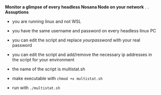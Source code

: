 **Monitor a glimpse of every headless Nosana Node on your network**
  .
  .
**Assuptions**
- you are running linux and not WSL
- you have the same username and password on every headless linux PC
- you can edit the script and replace *yourpassword* with your real password
- you can edit the script and add/remove the necessary ip addresses in the script for your environment

- the name of the script is multistat.sh
- make executable with `chmod +x multistat.sh`
- run with `./multistat.sh`
